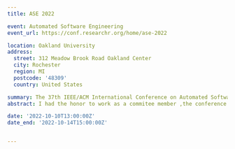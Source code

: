 ```yaml
---
title: ASE 2022

event: Automated Software Engineering 
event_url: https://conf.researchr.org/home/ase-2022

location: Oakland University
address:
  street: 312 Meadow Brook Road Oakland Center
  city: Rochester
  region: MI
  postcode: '48309'
  country: United States

summary: The 37th IEEE/ACM International Conference on Automated Software Engineering (ASE 2022) was held at Oakland Center (OC), MI, USA.
abstract: I had the honor to work as a commitee member ,the conference web chair and as a student volunteer.

date: '2022-10-10T13:00:00Z'
date_end: '2022-10-14T15:00:00Z'


---
```




